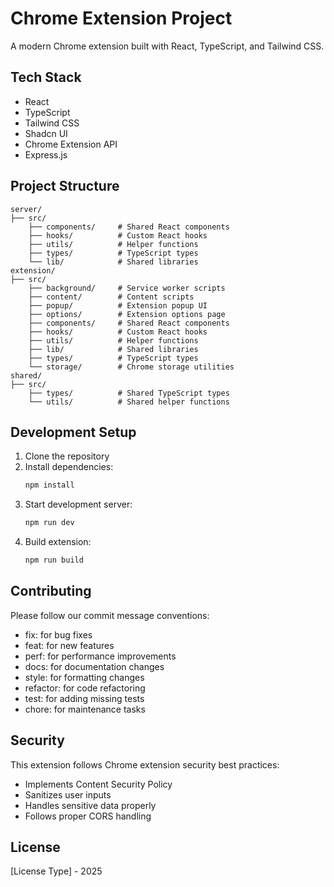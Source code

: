 # Chrome Extension Project

A modern Chrome extension built with React, TypeScript, and Tailwind CSS.

## Tech Stack

- React
- TypeScript
- Tailwind CSS
- Shadcn UI
- Chrome Extension API
- Express.js

## Project Structure

```
server/
├── src/
    ├── components/     # Shared React components
    ├── hooks/          # Custom React hooks
    ├── utils/          # Helper functions
    ├── types/          # TypeScript types
    └── lib/            # Shared libraries
extension/
├── src/
    ├── background/     # Service worker scripts
    ├── content/        # Content scripts
    ├── popup/          # Extension popup UI
    ├── options/        # Extension options page
    ├── components/     # Shared React components
    ├── hooks/          # Custom React hooks
    ├── utils/          # Helper functions
    ├── lib/            # Shared libraries
    ├── types/          # TypeScript types
    └── storage/        # Chrome storage utilities
shared/
├── src/
    ├── types/          # Shared TypeScript types
    └── utils/          # Shared helper functions
```

## Development Setup

1. Clone the repository
2. Install dependencies:
   ```bash
   npm install
   ```
3. Start development server:
   ```bash
   npm run dev
   ```
4. Build extension:
   ```bash
   npm run build
   ```

## Contributing

Please follow our commit message conventions:

- fix: for bug fixes
- feat: for new features
- perf: for performance improvements
- docs: for documentation changes
- style: for formatting changes
- refactor: for code refactoring
- test: for adding missing tests
- chore: for maintenance tasks

## Security

This extension follows Chrome extension security best practices:
- Implements Content Security Policy
- Sanitizes user inputs
- Handles sensitive data properly
- Follows proper CORS handling

## License

[License Type] - 2025
